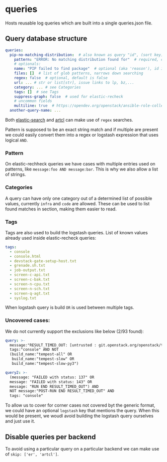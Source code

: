 # queries

Hosts reusable log queries which are built into a single queries.json file.

## Query database structure

```yaml
queries:
  pip-no-matching-distribution:  # also known as query "id", (sort key)
    pattern: "ERROR: No matching distribution found for"  # required, can be list!
    # optionals:
    name: "PIP failed to find package"  # optional (aka 'reason'), id is used instead
    files: []  # list of glob patterns, narrows down searching
    regex: false  # optional, default is false
    url: ... # str or list[str], issue links to lp, bz,...
    category: ... # see Categories
    tags: []  # see Tags
    suppress-graph: false  # used for elastic-recheck
    # uncommon fields
    multiline: true  # https://opendev.org/openstack/ansible-role-collect-logs/src/branch/master/vars/sova-patterns.yml#L47
  another-query-name: ...
```

Both [elastic-search](https://www.elastic.co/guide/en/elasticsearch/reference/current/term-level-queries.html) and [artcl](https://opendev.org/openstack/ansible-role-collect-logs) can make use of `regex` searches.

Pattern is supposed to be an exact string match and if multiple are present
we could easily convert them into a regex or logstash expression that uses
logical `AND`.

### Pattern

On elastic-rechheck queries we have cases with multiple entries used on
patterns, like `message:foo AND message:bar`. This is why we also allow
a list of strings.

### Categories

A query can have only one category out of a determined list of possible
values, currently `infra` and `code` are allowed. These can be used to
list found matches in section, making them easier to read.

### Tags

Tags are also used to build the logstash queries. List of known values
already used inside elastic-recheck queries:

```yaml
tags:
  - console
  - console.html
  - devstack-gate-setup-host.txt
  - grenade.sh.txt
  - job-output.txt
  - screen-c-api.txt
  - screen-c-bak.txt
  - screen-n-cpu.txt
  - screen-n-sch.txt
  - screen-q-agt.txt
  - syslog.txt
```

When logstash query is build `OR` is used between multiple tags.

### Uncovered cases:

We do not currently support the exclusions like below (2/93 found):
```yaml
query: >-
  message:"RESULT_TIMED_OUT: [untrusted : git.openstack.org/openstack/tempest/playbooks/devstack-tempest.yaml@master]" AND
  tags:"console" AND NOT
  (build_name:"tempest-all" OR
   build_name:"tempest-slow" OR
   build_name:"tempest-slow-py3")

query2: >-
  (message: "FAILED with status: 137" OR
  message: "FAILED with status: 143" OR
  message: "RUN END RESULT_TIMED_OUT") AND
  NOT message:"POST-RUN END RESULT_TIMED_OUT" AND
  tags: "console"
```

To allow us to cover for corner cases not covered byt the generic format,
we could have an optional `logstash` key that mentions the query. When this
would be present, we woudl avoid building the logstash query ourselves and
just use it.

## Disable queries per backend

To avoid using a particular query on a particular backend we can make use of
``skip: ['er', 'artcl']``.
